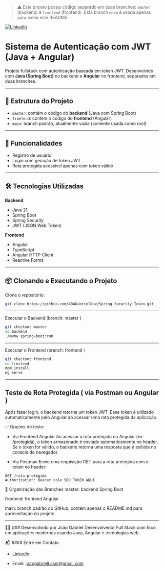 > ⚠️ Este projeto possui código separado em duas branches: `master` (backend) e `frontend` (frontend). Esta branch `main` é usada apenas para exibir este README.

[![LinkedIn](https://img.shields.io/badge/-LinkedIn-blue?logo=linkedin&style=flat-square)](https://www.linkedin.com/in/jo%C3%A3o-gabriel-s-0659702b3/)

# Sistema de Autenticação com JWT (Java + Angular)

Projeto fullstack com autenticação baseada em token JWT. Desenvolvido com **Java (Spring Boot)** no backend e **Angular** no frontend, separados em duas branches.

---

## 🌿 Estrutura do Projeto

- `master`: contém o código do **backend** (Java com Spring Boot)
- `frontend`: contém o código do **frontend** (Angular)
- `main`: branch padrão, atualmente vazia (somente usada como root)

---

## 🚀 Funcionalidades

- Registro de usuário
- Login com geração de token JWT
- Rota protegida acessível apenas com token válido

---

## 🛠️ Tecnologias Utilizadas

**Backend**
- Java 21
- Spring Boot
- Spring Security
- JWT (JSON Web Token)

**Frontend**
- Angular
- TypeScript
- Angular HTTP Client
- Reactive Forms

---

## 📦 Clonando e Executando o Projeto

Clone o repositório:

```bash
git clone https://github.com/404GabrielDev/Spring-Security-Token.git
```
---

Executar o Backend (branch: master )
```bash
git checkout master
cd backend
./mvnw spring-boot:run
```

---

Executar o Frontend (branch: frontend )
```bash
git checkout frontend
cd frontend
npm install
ng serve
```
---


## Teste de Rota Protegida ( via Postman ou Angular )
Após fazer login, o backend retorna um token JWT. Esse token é utilizado automaticamente pelo Angular ao acessar uma rota protegida da aplicação.

✅ Opções de teste:
* Via Frontend Angular
Ao acessar a rota protegida no Angular (ex: /protegida), o token armazenado é enviado automaticamente no header.
Se o token for válido, o backend retorna uma resposta que é exibida no console do navegador.

* Via Postman
Envie uma requisição GET para a rota protegida com o token no header:
```
GET /rota-protegida
Authorization: Bearer cole SEU_TOKEN_AQUI
```



📁 Organização das Branches
master: backend Spring Boot

frontend: frontend Angular

main: branch padrão do GitHub, contém apenas o README.md para apresentação do projeto

---


👨‍💻 ### Desenvolvido por
João Gabriel
Desenvolvedor Full Stack com foco em aplicações modernas usando Java, Angular e tecnologias web.

📬 #### Entre em Contato

* [LinkedIn](https://www.linkedin.com/in/jo%C3%A3o-gabriel-s-0659702b3/)

* Email: joaogabriell.ssm@gmail.com


